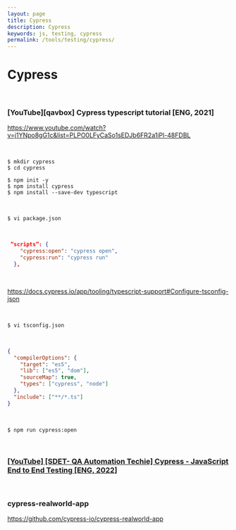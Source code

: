 ```yaml
---
layout: page
title: Cypress
description: Cypress
keywords: js, testing, cypress
permalink: /tools/testing/cypress/
---
```


# Cypress

<br/>

### [YouTube][qavbox] Cypress typescript tutorial [ENG, 2021]

https://www.youtube.com/watch?v=j1YNpo8gG1c&list=PLPO0LFyCaSo1sEDJb6FR2a1iPl-48FDBL

<br/>

```
$ mkdir cypress
$ cd cypress

$ npm init -y
$ npm install cypress
$ npm install --save-dev typescript
```

<br/>

```
$ vi package.json
```

<br/>

```json
 “scripts”: {
    "cypress:open": "cypress open",
    "cypress:run": "cypress run"
  },
```

<br/>

https://docs.cypress.io/app/tooling/typescript-support#Configure-tsconfig-json

<br/>

```
$ vi tsconfig.json
```

<br/>

```json
{
  "compilerOptions": {
    "target": "es5",
    "lib": ["es5", "dom"],
    "sourceMap": true,
    "types": ["cypress", "node"]
  },
  "include": ["**/*.ts"]
}
```

<br/>

```
$ npm run cypress:open
```

<br/>

### [[YouTube] [SDET- QA Automation Techie] Cypress - JavaScript End to End Testing [ENG, 2022]](https://github.com/wildmakaka/Cypress-JavaScript-End-to-End-Testing)

<br/>

### cypress-realworld-app

https://github.com/cypress-io/cypress-realworld-app
